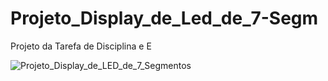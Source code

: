 # Projeto_Display_de_Led_de_7-Segm
Projeto da Tarefa de Disciplina e E

![Projeto_Display_de_LED_de_7_Segmentos](https://github.com/user-attachments/assets/9eec8055-4d3a-4ee0-8d12-18627fa1eed5)
